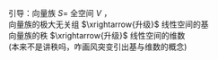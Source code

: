 引导：向量族 $S=$ 全空间 $V$ ，  
向量族的极大无关组 $\xrightarrow{升级}$ 线性空间的基  
向量族的秩 $\xrightarrow{升级}$ 线性空间的维数  
(本来不是讲秩吗，咋画风突变引出基与维数的概念)  
